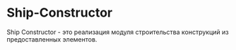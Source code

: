 # Ship-Constructor
Ship Constructor - это реализация модуля строительства конструкций из предоставленных элементов. 
